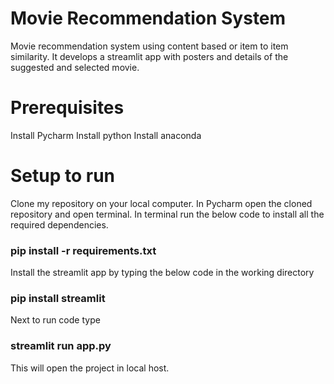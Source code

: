 # Movie Recommendation System
Movie recommendation system using content based or item to item similarity. It develops a streamlit app with posters and details of the suggested and selected movie.



# Prerequisites
Install Pycharm
Install python
Install anaconda



# Setup to run
Clone my repository on your local computer.
In Pycharm open the cloned repository and open terminal.
In terminal run the below code to install all the required dependencies.

### pip install -r requirements.txt

Install the streamlit app by typing the below code in the working directory

### pip install streamlit


Next to run code type

### streamlit run app.py


This will open the project in local host.
